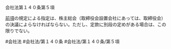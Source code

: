会社法第１４０条第５項

[前項](会社法＿＿＿＿第１４０条第４項)の規定による指定は、株主総会（取締役会設置会社にあっては、取締役会）の決議によらなければならない。ただし、定款に別段の定めがある場合は、この限りでない。

#会社法
#会社法/第１４０条
#会社法/第１４０条/第５項
